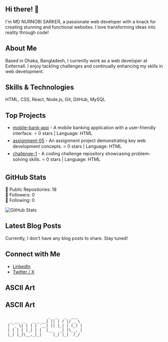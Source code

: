 ## Hi there! 👋

I'm MD NURNOBI SARKER, a passionate web developer with a knack for creating stunning and functional websites. I love transforming ideas into reality through code!


## About Me

Based in Dhaka, Bangladesh, I currently work as a web developer at Extternall. I enjoy tackling challenges and continually enhancing my skills in web development.

## Skills & Technologies

HTML, CSS, React, Node.js, Git, GitHub, MySQL

## Top Projects

- [mobile-bank-app](https://github.com/nur419/mobile-bank-app) - A mobile banking application with a user-friendly interface. ⭐️ 0 stars | Language: HTML  
- [assignment-05](https://github.com/nur419/assignment-05) - An assignment project demonstrating key web development concepts. ⭐️ 0 stars | Language: HTML  
- [challenge-1](https://github.com/nur419/challenge-1) - A coding challenge repository showcasing problem-solving skills. ⭐️ 0 stars | Language: HTML  

## GitHub Stats

🌟 Public Repositories: 18  
👥 Followers: 0  
🔗 Following: 0  

![GitHub Stats](https://github-readme-stats.vercel.app/api?username=nur419&show_icons=true&hide_title=true&count_private=true&theme=radical)

## Latest Blog Posts

Currently, I don't have any blog posts to share. Stay tuned!

## Connect with Me

- [LinkedIn](https://linkedin.com/in/nurnobi-sorkar-5995a025b)  
- [Twitter / X](https://x.com/NURNOBISARKER71)

## ASCII Art


## ASCII Art

```
                   _  _   _  ___  
  _ __  _   _ _ __| || | / |/ _ \ 
 | '_ \| | | | '__| || |_| | (_) |
 | | | | |_| | |  |__   _| |\__, |
 |_| |_|\__,_|_|     |_| |_|  /_/ 
                                  
```
